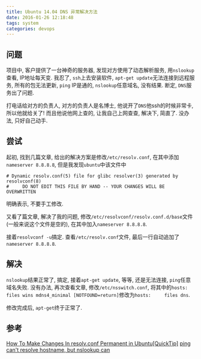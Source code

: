 ```yaml
---
title: Ubuntu 14.04 DNS 异常解决方法
date: 2016-01-26 12:18:48
tags: system
categories: devops
---
```


## 问题

项目中, 客户提供了一台神奇的服务器, 发现对方使用了动态解析服务, 用`nslookup`查看, IP地址每天变. 我忍了, `ssh`上去安装软件, `apt-get update`无法连接到远程服务, 所有的包无法更新, `ping` IP是通的, `nslookup`任意域名, 没有结果. 断定, `DNS`服务出了问题.

打电话给对方的负责人, 对方的负责人是名博士, 他说开了`DNS`他ssh的时候非常卡, 所以他就给关了! 而且他说他网上查的, 让我自己上网查查, 解决下, 简直了. 没办法, 只好自己动手.

## 尝试

起初, 找到几篇文章, 给出的解决方案是修改`/etc/resolv.conf`, 在其中添加`nameserver 8.8.8.8`, 但是我发现`ubuntu`中该文件中
```
# Dynamic resolv.conf(5) file for glibc resolver(3) generated by resolvconf(8)
#     DO NOT EDIT THIS FILE BY HAND -- YOUR CHANGES WILL BE OVERWRITTEN
```
明确表示, 不要手工修改.

又看了篇文章, 解决了我的问题, 修改`/etc/resolvconf/resolv.conf.d/base`文件(一般来说这个文件是空的), 在其中加入`nameserver 8.8.8.8`.

接着`resolvconf -u`搞定. 查看`/etc/resolv.conf`文件, 最后一行自动追加了`nameserver 8.8.8.8`.

## 解决

`nslookup`结果正常了, 搞定, 接着`apt-get update`, 等等, 还是无法连接, `ping`任意域名失败. 没有办法, 再次查看文章, 修改`/etc/nsswitch.conf`, 将其中的`hosts:          files wins mdns4_minimal [NOTFOUND=return]`修改为`hosts:		files dns`.

修改完成后, `apt-get`终于正常了.

## 参考

[How To Make Changes In resolv.conf Permanent in Ubuntu[QuickTip]](http://itsfoss.com/resolvconf-permanent-ubuntu/)
[ping can't resolve hostname, but nslookup can](http://superuser.com/questions/704785/ping-cant-resolve-hostname-but-nslookup-can)
